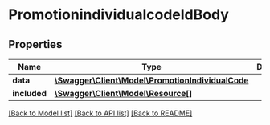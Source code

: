 # PromotionindividualcodeIdBody

## Properties
Name | Type | Description | Notes
------------ | ------------- | ------------- | -------------
**data** | [**\Swagger\Client\Model\PromotionIndividualCode**](PromotionIndividualCode.md) |  | [optional] 
**included** | [**\Swagger\Client\Model\Resource[]**](Resource.md) |  | [optional] 

[[Back to Model list]](../../README.md#documentation-for-models) [[Back to API list]](../../README.md#documentation-for-api-endpoints) [[Back to README]](../../README.md)

